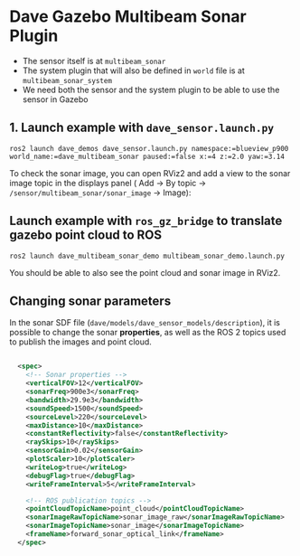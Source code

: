 # Dave Gazebo Multibeam Sonar Plugin

- The sensor itself is at `multibeam_sonar`
- The system plugin that will also be defined in `world` file is at `multibeam_sonar_system`
- We need both the sensor and the system plugin to be able to use the sensor in Gazebo

## 1. Launch example with `dave_sensor.launch.py`

```
ros2 launch dave_demos dave_sensor.launch.py namespace:=blueview_p900 world_name:=dave_multibeam_sonar paused:=false x:=4 z:=2.0 yaw:=3.14
```

To check the sonar image, you can open RViz2 and add a view to the sonar image topic in the displays panel ( Add → By topic → `/sensor/multibeam_sonar/sonar_image` → Image):

## Launch example with `ros_gz_bridge` to translate gazebo point cloud to ROS

```
ros2 launch dave_multibeam_sonar_demo multibeam_sonar_demo.launch.py
```

You should be able to also see the point cloud and sonar image in RViz2.

## **Changing sonar parameters**

In the sonar SDF file (`dave/models/dave_sensor_models/description`), it is possible to change the sonar **properties**, as well as the ROS 2 topics used to publish the images and point cloud.

```xml

  <spec>
    <!-- Sonar properties -->
    <verticalFOV>12</verticalFOV>
    <sonarFreq>900e3</sonarFreq>
    <bandwidth>29.9e3</bandwidth>
    <soundSpeed>1500</soundSpeed>
    <sourceLevel>220</sourceLevel>
    <maxDistance>10</maxDistance>
    <constantReflectivity>false</constantReflectivity>
    <raySkips>10</raySkips>
    <sensorGain>0.02</sensorGain>
    <plotScaler>10</plotScaler>
    <writeLog>true</writeLog>
    <debugFlag>true</debugFlag>
    <writeFrameInterval>5</writeFrameInterval>

    <!-- ROS publication topics -->
    <pointCloudTopicName>point_cloud</pointCloudTopicName>
    <sonarImageRawTopicName>sonar_image_raw</sonarImageRawTopicName>
    <sonarImageTopicName>sonar_image</sonarImageTopicName>
    <frameName>forward_sonar_optical_link</frameName>
  </spec>
```